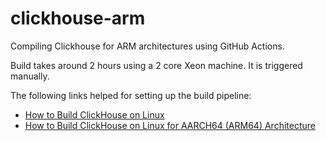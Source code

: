 # clickhouse-arm

Compiling Clickhouse for ARM architectures using GitHub Actions.

Build takes around 2 hours using a 2 core Xeon machine. It is triggered manually.

The following links helped for setting up the build pipeline:
* [How to Build ClickHouse on Linux ](https://clickhouse.tech/docs/en/development/build/)
* [How to Build ClickHouse on Linux for AARCH64 (ARM64) Architecture](https://clickhouse.tech/docs/en/development/build-cross-arm/)
